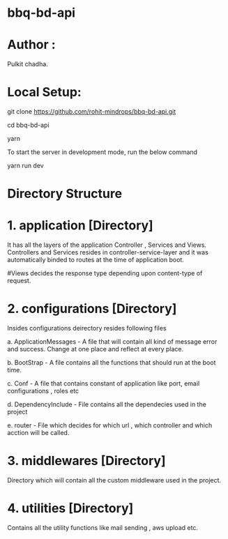 # bbq-bd-api

# Author :
Pulkit chadha.

# Local Setup:

git clone https://github.com/rohit-mindrops/bbq-bd-api.git

cd bbq-bd-api

yarn

To start the server in development mode, run the below command

yarn run dev

# Directory Structure 

# 1. application [Directory]
 
It has all the layers of the application Controller , Services and Views. Controllers and Services resides in controller-service-layer and it was automatically binded to routes at the time of application boot.
 
#Views decides the response type depending upon content-type of request.
 
# 2. configurations [Directory]
  
 Insides configurations deirectory resides following files
  
  a. ApplicationMessages - A file that will contain all kind of message error and success. Change at one place and reflect at every place.
  
  b. BootStrap - A file contains all the functions that should run at the boot time.
  
  c. Conf - A file that contains constant of application like port, email configurations , roles etc
  
  d. DependencyInclude - File contains all the dependecies used in the project
  
  e. router - File which decides for which url , which controller and which acction will be called.
  
# 3. middlewares [Directory]
  
  Directory which will contain all the custom middleware used in the project.
  
# 4. utilities [Directory]
  Contains all the utility functions like mail sending , aws upload etc.

 
 
